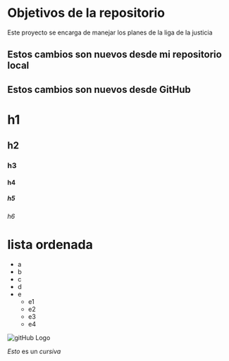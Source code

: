 # Objetivos de la repositorio

Este proyecto se encarga de manejar los planes de la liga de la justicia

## Estos cambios son nuevos desde mi repositorio local
## Estos cambios son nuevos desde GitHub

# h1
## h2
### h3
#### h4
##### h5
###### h6

# lista ordenada
* a
* b
* c
* d
* e
  * e1
  * e2
  * e3
  * e4

![gitHub Logo](https://avatars.githubusercontent.com/u/583231?v=4)

*Esto* es un _cursiva_
